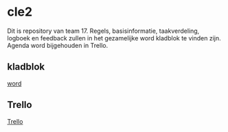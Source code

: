# cle2

Dit is repository van team 17. Regels, basisinformatie, taakverdeling, logboek en feedback zullen in het gezamelijke word kladblok te vinden zijn. Agenda word bijgehouden in Trello.

## kladblok

[word](https://hrnl-my.sharepoint.com/:w:/r/personal/1091776_hr_nl/Documents/Team%2017%20cle%202.docx?d=w817a968a8e0143af9c018d5fb51c0bcc&csf=1&web=1&e=gfENll)

## Trello

[Trello](https://trello.com/b/tR0bY2md/cle2-team-17)
